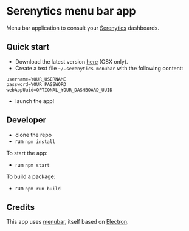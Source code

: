 # Serenytics menu bar app

Menu bar application to consult your [Serenytics](https://www.serenytics.com) dashboards.

## Quick start

- Download the latest version [here]() (OSX only).
- Create a text file `~/.serenytics-menubar` with the following content:

```
username=YOUR_USERNAME
password=YOUR_PASSWORD
webAppUuid=OPTIONAL_YOUR_DASHBOARD_UUID
```

- launch the app!

## Developer

- clone the repo
- run `npm install`

To start the app:

- run `npm start`

To build a package:

- run `npm run build`

## Credits

This app uses [menubar](https://github.com/maxogden/menubar), itself based on [Electron](https://electron.atom.io/).
